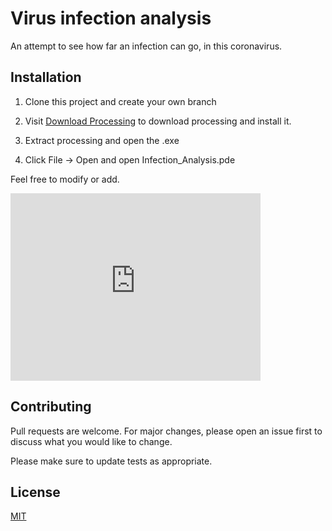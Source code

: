 # Virus infection analysis

An attempt to see how far an infection can go, in this coronavirus.

## Installation

1. Clone this project and create your own branch

2. Visit [Download Processing](https://processing.org/download/) to download processing and install it.
3. Extract processing and open the .exe
4. Click File -> Open and open Infection_Analysis.pde

Feel free to modify or add.

<iframe src="https://player.vimeo.com/video/400671898?title=0&amp;byline=0&amp;portrait=0&amp;badge=0&amp;autopause=0&amp;player_id=0&amp;app_id=54371" width="400" height="300" frameborder="0" allow="autoplay; fullscreen" allowfullscreen title="infection_analysis_video"></iframe>

## Contributing
Pull requests are welcome. For major changes, please open an issue first to discuss what you would like to change.

Please make sure to update tests as appropriate.

## License
[MIT](https://choosealicense.com/licenses/mit/)
